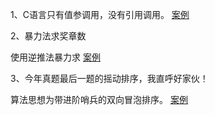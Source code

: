 1、C语言只有值参调用，没有引用调用。
[案例](./1.c)

2、暴力法求奖章数

使用逆推法暴力求
[案例](./2.c)

3、今年真题最后一题的摇动排序，我直呼好家伙！

算法思想为带进阶哨兵的双向冒泡排序。 
[案例](./3.c)
